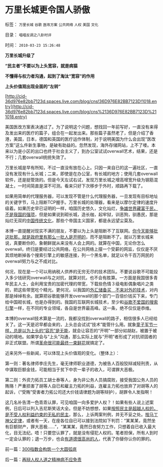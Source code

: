 # 万里长城更令国人骄傲

标签： `万里长城` `谷歌` `医改方案` `公共网络` `人权` `美国` `文化` 

目录： `唱唱反调之八卦时评`

时间： `2010-03-23 15:26:48`

**万里长城升级了**

**“民主者”不要以为上头宽容，就是病猫**

**不懂得与权力者沟通，起到了淘汰“宽容”的作用**

**上头价值观出现全面的“左转”**

[http://cid-36d976e82bb7123d.spaces.live.com/blog/cns!36D976E82BB7123D!1018.entry](http://cid-36d976e82bb7123d.spaces.live.com/blog/cns%2136D976E82BB7123D%211018.entry)

美国医改方案表决通过了。为了说明这个问题，想找回一年前写好，一直没有来得及发出来的医疗的篇子，组合在一起发出来。那些篇子虽然老了，但是介绍了香港，美国，日本，德国和英国的医疗运作体制，对于说明美国为什么会出现“医改方案”这么件新生事物，是破有助益的。忽然发现，海外存储网站，上不了喽。本来以为是小区的出口也终于社会主义了，到办公室试试overwall艺术，结果，还是不行；几套overwall统统失效了。

万里长城是早有所知，不过一直没有放在心上。只因一来自已的这一遍社区，一直没有发现有什么长城；二来，即使是在办公室，有长城的地方；使用几套overwall软件，还是挺管效的。但是今天左试右试，发现万里长城之增高增宽升级为钢筋混凝土，一时间简直是深不可测。看来只好下次移步于外时，顺路再下载了。

如果用简单的代理服务器，可以发现不管是什么代理服务器，一旦发现有目标地址的关键字节，马上阻断TCP握手。万里长城的处理器，看来是以摩尔定律的速度升级着。如果历史早已证明的一样，咱国历史悠久，文化灿烂，[争雄世界藏富于民，不是我国的强项](../../../2009/11/30/国家主义和藏富于民的经济价值.md)，但是如果说到砌长城，造长枷，起牢狱，训恶狗，驯愚民，那是灿烂无双的[中国传统文化](../../../2009/3/21/三纲五常儒家理教之国学精华的科学实用性.md)，那些个帝国主义国家，都是永远望尘莫及。

本博一直提醒对现实不满的朋友，不要以为上头是阻断不了互联网。[你今天能够批这批那，就是政府里有那么一批人是开明的](../../../2010/2/26/“反政府”是荒谬的.md)，而不是阻断不了。就以万里长城来说，真要断你的，象朝鲜就从来没有人会上网的。就算在中国，无论你怎么overwall，终归是要经过公共网络，在公共网络上摆一个受薪的网监，仅仅是不厌其烦地断掉各个搜索引擎上的敏感连接，列一个黑名单，就足以令千百万网民的overwall努力与之不成对比。

何况，现在是一个可以用纳税人供养的无穷无尽的技术团队。不要说谷歌不可能投入多少钱研究overwall与之对抗，就算对抗，也不会有胜算。一方面是我国很多青年民主人士，会利用宝贵的加密代理的带宽，下载些色情３级电影偶象唱片之类的，把这些带宽吃个精光。更何况，以我国的[外汇储备买　不来对外的技术](../../../2009/2/17/外汇储备买不来先进技术.md)，对内那是绰绰有余。就算把谷歌能够开发overwall的那个部门一百倍价钱买下来，专门给中国砌长城，也是办得到的。我国的互联网长城技术，至少和[谷歌不爱国的搜索引擎](../../../2010/1/26/谷歌不爱国.md)一样，在不同的专业领域，各自是世界最高峰。这一条，绝不仅仅是恭维。

本博的overwall技术算是一流的，我都没找到overwall的路子，相信很多人已经给关了。这一天是迟早都会来的，上头总会试试“技术”能管什么用。就象[童子军节一样，总是以为上头的“容忍”是无能](http://darthvad.blog.163.com/blog/static/5339947020094251031015/)，就会让容忍的“开明”一部分如胡赵，被置于被动的境地。如果学会与“上头”沟通，那么实际上就与“开明”者形成了对抗顽固者的非正式联盟。所谓[革命很可能最终一束鲜花](../../../2010/1/9/revolution不是革命，不需要流血牺牲.md)就搞定了。

近来另外一些新闻，可以体现上头价值观的变化。（整体上）：

第一则：著名律师李庄先生，毫无律师职业道德，为被告人百般狡辩减轻刑责，从中谋取巨额金钱，可能相当于贫下中农一辈子的收入，可谓罪大恶极。

第二则：外资力拓员工胡士泰等人，身为非公务人员搞腐败，接受我国公务人员的贿赂！严重损害了胡等人自已和雇主力拓的利益，连雇主力拓也放弃了对胡等人的起诉，（“受贿”受害者力拓公司还大价钱请律题为胡等辩护），胡罪令人发指啊！

这几名补告清一色乖乖认罪，可见咱国一向多爱护人权？！如果有些人说上述案例，日后可以列入吉尼斯笑话大全。但是不妨想想，如果[按照民主是超越人权的，是不受人权利益约束的无私的民主](../../../2010/3/15/没有产权就无所谓民主.md)，那么，上诉两案判例，并无不妥之处。[按马丁神父定律](../../../2010/3/20/马丁神父定律：“合法侵犯人权”无赢家.md)，或者有一天，在座各位自已可以接到法院如下判罚：“某某某，竟然坐有巨额财产，罪大恶极……”，“某某某，竟然日夜努力工作，只想着自已收入最大化，目无法纪。唔！只要您认罪了，就是没有侵犯人权的。笔者担保，所有人到时一定会认罪的；退一万步，也会[有道德很高尚的人](../../../2009/9/27/溜须拍马的爱国道德明星.md)，代表了你替你认你的罪的。



前一篇：[300指数会构筑一个大圆弧底](../../../2010/3/23/300指数会构筑一个大圆弧底.md)

后一篇：[再辩人权人道之精神病不应免责](../../../2010/3/24/再辩人权人道之精神病不应免责.md)